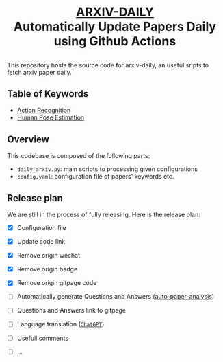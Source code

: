 <p align="center">
  <h1 align="center"><br><ins>ARXIV-DAILY</ins><br>Automatically Update Papers Daily using Github Actions</h1>
 
</p>

##

This repository hosts the source code for arxiv-daily, an useful sripts to fetch arxiv paper daily. 

## Table of Keywords
 * [Action Recognition](arxiv/action-recognition/)
 * [Human Pose Estimation](arxiv/human-pose-estimation/)

## Overview

This codebase is composed of the following parts:

- `daily_arxiv.py`: main scripts to processing given configurations
- `config.yaml`: configuration file of papers' keywords etc.

## Release plan

 We are still in the process of fully releasing. Here is the release plan:

- [x] Configuration file
- [x] Update code link
- [x] Remove origin wechat
- [x] Remove origin badge
- [x] Remove origin gitpage code
- [ ] Automatically generate Questions and Answers ([auto-paper-analysis](https://github.com/deep-diver/auto-paper-analysis))
- [ ] Questions and Answers link to gitpage
- [ ] Language translation ([`ChatGPT`](https://chat.openai.com/chat))
- [ ] Usefull comments
- [ ] ...



